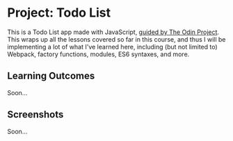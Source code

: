 # Project: Todo List

This is a Todo List app made with JavaScript, [guided by The Odin Project](https://www.theodinproject.com/lessons/javascript-todo-list). This wraps up all the lessons covered so far in this course, and thus I will be implementing a lot of what I've learned here, including (but not limited to) Webpack, factory functions, modules, ES6 syntaxes, and more.

## Learning Outcomes

Soon...

## Screenshots

Soon...

